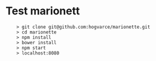 # Test marionett


```
	> git clone git@github.com:hogvarce/marionette.git
	> cd marionette
	> npm install
	> bower install
	> npm start
	> localhost:8080
```
